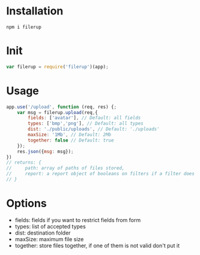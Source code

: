 # Installation
```
npm i filerup
```

# Init
```javascript
var filerup = require('filerup')(app);
```
# Usage
```javascript
app.use('/upload', function (req, res) {;
    var msg = filerup.upload(req,{
        fields: ['avatar'], // Default: all fields
        types: ['bmp','png'], // Default: all types
        dist: './public/uploads', // Default: './uploads'
        maxSize: '1Mb', // Default: 2Mb
        together: false // Default: true
    });
    res.json({msg: msg});
})
// returns: {
//     path: array of paths of files stored,
//     report: a report object of booleans on filters if a filter does not pass it is set to false
// }
```

# Options
- fields: fields if you want to restrict fields from form
- types: list of accepted types
- dist: destination folder
- maxSize: maximum file size
- together: store files together, if one of them is not valid don't put it

